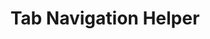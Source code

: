 ---
  id: "189507"
  fieldLayoutId: "89"
  uid: "9fd6f519-22b8-46fc-b816-b63ee1365e38"
  enabled: "1"
  archived: "0"
  dateCreated: "2020-07-24 22:57:22"
  dateUpdated: "2021-03-01 04:00:46"
  siteSettingsId: "189507"
  slug: "tabbing-navigation"
  siteId: "1"
  uri: "patterns/web/entry/tabbing-navigation"
  enabledForSite: "1"
  sectionId: "2"
  typeId: "2"
  authorId: "1"
  postdateCreated: "2020-07-24 22:44:00"
  expirydateCreated: null
  contentId: "100524"
  title: "Tab Navigation Helper"
  field_allColorsComputed: null
  field_allColorsComputedIllustration: null
  field_allColorsComputedThumbnail: null
  field_appDescription: null
  field_appDescriptionSentiment: null
  field_audio: "0"
  field_authorFaq: null
  field_bgThumbPosition: "left top"
  field_body: null
  field_captureSize: null
  field_categoriesRaw: "power user,\njust in time"
  field_categoryInPlainText: null
  field_coldThumbTransform: null
  field_colorPalette: null
  field_contributorName: null
  field_contributorUrl: null
  field_coverColor: null
  field_dominantColor: null
  field_externalContributor: "0"
  field_fetchWebsiteData: null
  field_fullName: null
  field_gfycatSource: null
  field_gif: "0"
  field_gumletUrl: null
  field_gumletUrlNoPreParse: null
  field_howHelps: "<p><strong>Just in Time and Power User</strong></p>\n<p>Tabbing navigation is a common way for advanced users to interact with websites and applications. This behavior is especially true for users who have to work with other interaction heavy applications like spreadsheets and text editors.</p>\n<p>Slack acknowledges that using the keyboard as a navigation mechanism is more comfortable for a subset of their users. Slack offers other mechanics and alternative keyboard inputs to help this group of users.</p>\n<p>Unfortunately, there are not many opportunities in the user journey to teach customers about these inputs, so Slack cleverly chooses to do it when it detects that a user is comfortable with tabbing navigation.</p>\n<p>This contextual prompt helps specialized users to learn about useful features without interrupting other groups of users who are less likely interested in these particular features.</p>"
  field_howWorks: "<p>Keyboards are the most widely used computer peripherals and are the only input devices capable of addressing a wide range of cases like accessibility browsing scenarios.</p>\n\n<p>Many users rely on keyboards to browse through UIs. Mainly, the tab keycap usage is a standard input to move through forms or select context buttons without the need for a mouse. This behavior is known as tabbing navigation (<a target=\"_blank\" href=\"https://en.wikipedia.org/wiki/Tabbing_navigation\" rel=\"noreferrer noopener\">https://en.wikipedia.org/wiki/Tabbing_navigation</a>)</p><p>Slack, as many other apps, allows users to navigate its UI with the tab key. When users start pressing the tab key while actively using Slack, the app will begin to highlight the different interactive elements. A series of continuous tabs triggers a modal window with information about other helpful keyboard inputs that allow users to interact more fluidly with the Slack UI.</p>\n\n"
  field_iconColors: null
  field_iconComputedColors: null
  field_illustrationSource: null
  field_imagePathRaw: "https://s3-us-west-2.amazonaws.com/waveguideio/captures/waves/slack-helper.png"
  field_imageTextOcr: null
  field_depthArticleBody: null
  field_lpSentimentScore: null
  field_lpUrl: null
  field_mediaEmbed: null
  field_mobileId: null
  field_mobileShotSrc: null
  field_newsObject: null
  field_pageFetchJsonString: null
  field_patternSrc: "Slack"
  field_platformRaw: "Web"
  field_qualityDescription: null
  field_rawResponse: null
  field_readingDuration: null
  field_readingDurationSeconds: null
  field_readingEaseLevel: null
  field_readingEaseScore: null
  field_references: null
  field_screenshotColors: null
  field_screenshotComputedColors: null
  field_sourceFromArchive: null
  field_strategyDescription: null
  field_thumbColors: null
  field_thumbVideoUrl: null
  field_webDescription: null
  field_webTitle: null
  field_what: "<p>This is a pattern found in Slack. When users start tabbing (pressing the tab keycap to navigate) in a conversation window, Slack will prompt them with a helper message that teaches them how to use other keyboard functions.</p>"
  root: null
  lft: null
  rgt: null
  level: null
  structureId: null
  layout: layouts/post.njk
---